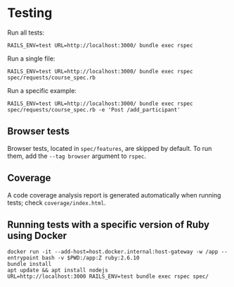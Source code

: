# Testing

Run all tests:

```shell
RAILS_ENV=test URL=http://localhost:3000/ bundle exec rspec
```

Run a single file:

```shell
RAILS_ENV=test URL=http://localhost:3000/ bundle exec rspec spec/requests/course_spec.rb
```

Run a specific example:

```shell
RAILS_ENV=test URL=http://localhost:3000/ bundle exec rspec spec/requests/course_spec.rb -e 'Post /add_participant'
```

## Browser tests

Browser tests, located in `spec/features`, are skipped by default. To run them, add the `--tag browser` argument to `rspec`.

## Coverage

A code coverage analysis report is generated automatically when running tests; check `coverage/index.html`.

## Running tests with a specific version of Ruby using Docker

```shell
docker run -it --add-host=host.docker.internal:host-gateway -w /app --entrypoint bash -v $PWD:/app:Z ruby:2.6.10
bundle install
apt update && apt install nodejs
URL=http://localhost:3000 RAILS_ENV=test bundle exec rspec spec/
```
